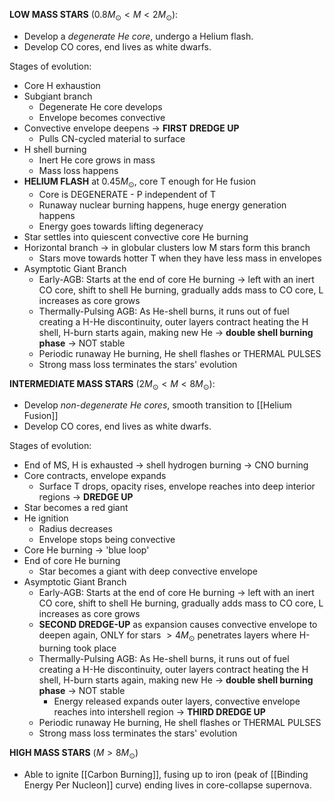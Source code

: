 **LOW MASS STARS** ($0.8M_{\odot}<M<2M_{\odot}$):
- Develop a *degenerate He core*, undergo a Helium flash.
- Develop CO cores, end lives as white dwarfs.

Stages of evolution:
- Core H exhaustion
- Subgiant branch
	- Degenerate He core develops
	- Envelope becomes convective
- Convective envelope deepens -> **FIRST DREDGE UP**
	- Pulls CN-cycled material to surface
- H shell burning
	-  Inert He core grows in mass
	- Mass loss happens
- **HELIUM FLASH** at $0.45M_\odot$, core T enough for He fusion
	- Core is DEGENERATE - P independent of T
	- Runaway nuclear burning happens, huge energy generation happens
	- Energy goes towards lifting degeneracy
- Star settles into quiescent convective core He burning
- Horizontal branch -> in globular clusters low M stars form this branch
	- Stars move towards hotter T when they have less mass in envelopes
- Asymptotic Giant Branch
	- Early-AGB: Starts at the end of core He burning -> left with an inert CO core, shift to shell He burning, gradually adds mass to CO core, L increases as core grows
	- Thermally-Pulsing AGB: As He-shell burns, it runs out of fuel creating a H-He discontinuity, outer layers contract heating the H shell, H-burn starts again, making new He -> **double shell burning phase** -> NOT stable
	- Periodic runaway He burning, He shell flashes or THERMAL PULSES
	- Strong mass loss terminates the stars' evolution




**INTERMEDIATE MASS STARS** ($2M_{\odot}<M<8M_{\odot}$):
- Develop *non-degenerate He cores*, smooth transition to [[Helium Fusion]]
- Develop CO cores, end lives as white dwarfs.

Stages of evolution:
- End of MS, H is exhausted -> shell hydrogen burning -> CNO burning
- Core contracts, envelope expands
	- Surface T drops, opacity rises, envelope reaches into deep interior regions -> **DREDGE UP** 
- Star becomes a red giant
- He ignition
	- Radius decreases
	- Envelope stops being convective
- Core He burning -> 'blue loop'
- End of core He burning
	- Star becomes a giant with deep convective envelope
- Asymptotic Giant Branch
	- Early-AGB: Starts at the end of core He burning -> left with an inert CO core, shift to shell He burning, gradually adds mass to CO core, L increases as core grows
	- **SECOND DREDGE-UP** as expansion causes convective envelope to deepen again, ONLY for stars $>4M_\odot$ penetrates layers where H-burning took place
	- Thermally-Pulsing AGB: As He-shell burns, it runs out of fuel creating a H-He discontinuity, outer layers contract heating the H shell, H-burn starts again, making new He -> **double shell burning phase** -> NOT stable
		- Energy released expands outer layers, convective envelope reaches into intershell region -> **THIRD DREDGE UP**
	- Periodic runaway He burning, He shell flashes or THERMAL PULSES
	- Strong mass loss terminates the stars' evolution




**HIGH MASS STARS** ($M>8M_\odot$)
- Able to ignite [[Carbon Burning]], fusing up to iron (peak of [[Binding Energy Per Nucleon]] curve) ending lives in core-collapse supernova.